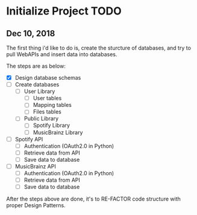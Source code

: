 # Initialize Project TODO


## Dec 10, 2018

The first thing i'd like to do is, create the sturcture of databases, and try to pull WebAPIs and insert data into databases.

The steps are as below:
- [x] Design database schemas
- [ ] Create databases
    - [ ] User Library
        - [ ] User tables
        - [ ] Mapping tables
        - [ ] Files tables
    - [ ] Public Library
        - [ ] Spotify Library
        - [ ] MusicBrainz Library
- [ ] Spotify API
    - [ ] Authentication (OAuth2.0 in Python)
    - [ ] Retrieve data from API
    - [ ] Save data to database
- [ ] MusicBrainz API
    - [ ] Authentication (OAuth2.0 in Python)
    - [ ] Retrieve data from API
    - [ ] Save data to database

After the steps above are done, it's to RE-FACTOR code structure with proper Design Patterns.
